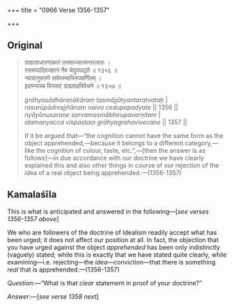 +++
title = "0966 Verse 1356-1357"

+++
## Original 
>
> ग्राह्यसाधारणाकारं तस्माज्जात्यन्तरत्वतः ।  
> रसरूपादिवज्ज्ञानं नैव चेदुपपद्यते ॥ १३५६ ॥  
> न्यायानुसरणे सर्वमस्माभिरुपवर्णितम् ।  
> इदमन्यच्च विस्पष्टं ग्राह्यग्रहविवेचने ॥ १३५७ ॥ 
>
> *grāhyasādhāraṇākāraṃ tasmājjātyantaratvataḥ* \|  
> *rasarūpādivajjñānaṃ naiva cedupapadyate* \|\| 1356 \|\|  
> *nyāyānusaraṇe sarvamasmābhirupavarṇitam* \|  
> *idamanyacca vispaṣṭaṃ grāhyagrahavivecane* \|\| 1357 \|\| 
>
> If it be argued that—“the cognition cannot have the same form as the object apprehended,—because it belongs to a different category,—like the cognition of colour, taste, etc.”,—[then the answer is as follows]—in due accordance with our doctrine we have clearly explained this and also other things in course of our rejection of the idea of a real object being apprehended.—(1356-1357)



## Kamalaśīla

This is what is anticipated and answered in the following—[*see verses 1356-1357 above*]

We who are followers of the doctrine of Idealism readily accept what has been urged; it does not affect our position at all. In fact, the objection that you have urged against the object *apprehended* has been only indistinctly (vaguely) stated; while this is exactly that we have stated quite clearly, while examining—i.e. rejecting—the *idea*—conviction—that there is something *real* that is apprehended.—(1356-1357)

*Question*:—“What is that *clear* statement in proof of your doctrine?”

*Answer*:—[*see verse 1358 next*]


